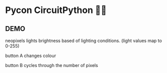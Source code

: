 # Pycon CircuitPython :electric_plug::snake:

## DEMO
neopixels lights brightness based of lighting conditions.
(light values map to 0-255)

button A changes colour

button B cycles through the number of pixels


